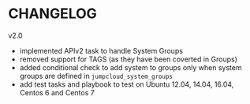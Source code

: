 # CHANGELOG
v2.0
- implemented APIv2 task to handle System Groups
- removed support for TAGS (as they have been coverted in Groups)
- added conditional check to add system to groups only when system groups are defined in `jumpcloud_system_groups`
- add test tasks and playbook to test on Ubuntu 12.04, 14.04, 16.04, Centos 6 and Centos 7
